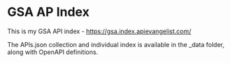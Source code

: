 # GSA AP Index
This is my GSA API index - https://gsa.index.apievangelist.com/

The APIs.json collection and individual index is available in the _data folder, along with OpenAPI definitions.

